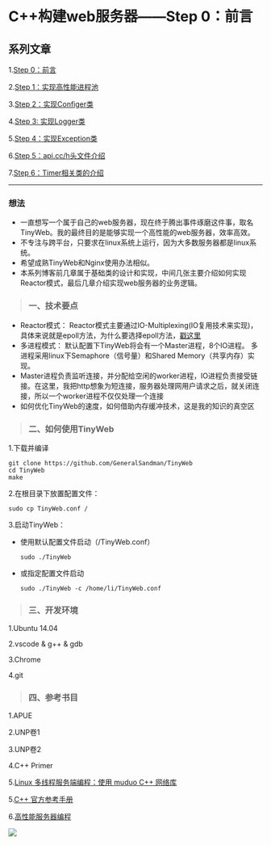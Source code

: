 # **C++构建web服务器——Step 0：前言**


## 系列文章
1.[Step 0：前言]()

2.[Step 1：实现高性能进程池]()

3.[Step 2：实现Configer类]()

4.[Step 3: 实现Logger类]()

5.[Step 4：实现Exception类]()

6.[Step 5：api.cc/h头文件介绍]()

7.[Step 6：Timer相关类的介绍]()

---------


### 想法
- 一直想写一个属于自己的web服务器，现在终于腾出事件琢磨这件事，取名TinyWeb。我的最终目的是能够实现一个高性能的web服务器，效率高效。
- 不专注与跨平台，只要求在linux系统上运行，因为大多数服务器都是linux系统。
- 希望成熟TinyWeb和Nginx使用办法相似。
- 本系列博客前几章属于基础类的设计和实现，中间几张主要介绍如何实现Reactor模式，最后几章介绍实现web服务器的业务逻辑。



> ### 一、技术要点

- Reactor模式：
    Reactor模式主要通过IO-Multiplexing(IO复用技术来实现)，具体来说就是epoll方法，为什么要选择epoll方法，[戳这里](http://blog.csdn.net/russell_tao/article/details/17119729)
- 多进程模式：
    默认配置下TinyWeb将会有一个Master进程，8个IO进程。
    多进程采用linux下Semaphore（信号量）和Shared Memory（共享内存）实现。
- Master进程负责监听连接，并分配给空闲的worker进程，IO进程负责接受链接。在这里，我把http想象为短连接，服务器处理网用户请求之后，就关闭连接，所以一个worker进程不仅仅处理一个连接
- 如何优化TinyWeb的速度，如何借助内存缓冲技术，这是我的知识的真空区

> ### 二、如何使用TinyWeb

1.下载并编译
```
git clone https://github.com/GeneralSandman/TinyWeb
cd TinyWeb
make
```

2.在根目录下放置配置文件：
```
sudo cp TinyWeb.conf /
```

3.启动TinyWeb：
- 使用默认配置文件启动（/TinyWeb.conf）
    ``` 
    sudo ./TinyWeb
    ```
- 或指定配置文件启动
    ```
    sudo ./TinyWeb -c /home/li/TinyWeb.conf
    ```

> ### 三、开发环境

1.Ubuntu 14.04

2.vscode & g++ & gdb

3.Chrome

4.git

> ### 四、参考书目

1.APUE

2.UNP卷1

3.UNP卷2

4.C++ Primer

5.[Linux 多线程服务端编程：使用 muduo C++ 网络库](https://github.com/chenshuo/documents)

5.[C++ 官方参考手册](http://en.cppreference.com/w/cpp)

6.[高性能服务器编程](http://blog.csdn.net/column/details/high-perf-network.html)

![](http://oj8qdsa91.bkt.clouddn.com/steelsea.jpg)


